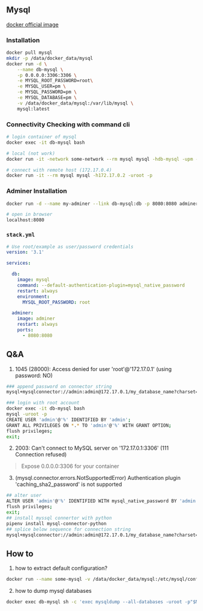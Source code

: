 ## Mysql 
[docker official image]()
### Installation
```bash
docker pull mysql
mkdir -p /data/docker_data/mysql
docker run -d \
    --name db-mysql \
    -p 0.0.0.0:3306:3306 \
    -e MYSQL_ROOT_PASSWORD=root\
    -e MYSQL_USER=pm \
    -e MYSQL_PASSWORD=pm \
    -e MYSQL_DATABASE=pm \
    -v /data/docker_data/mysql:/var/lib/mysql \
    mysql:latest 
```

### Connectivity Checking with command cli
```bash
# login container of mysql
docker exec -it db-mysql bash

# local (not work)
docker run -it -network some-network --rm mysql mysql -hdb-mysql -upm -p

# connect with remote host (172.17.0.4)
docker run -it --rm mysql mysql -h172.17.0.2 -uroot -p
```

### Adminer Installation
```bash
docker run -d --name my-adminer --link db-mysql:db -p 8080:8080 adminer

# open in browser 
localhost:8080
```

### `stack.yml`
```yml
# Use root/example as user/password credentials
version: '3.1'

services:

  db:
    image: mysql
    command: --default-authentication-plugin=mysql_native_password
    restart: always
    environment:
      MYSQL_ROOT_PASSWORD: root

  adminer:
    image: adminer
    restart: always
    ports:
      - 8080:8080
```

## Q&A
1. 1045 (28000): Access denied for user 'root'@'172.17.0.1' (using password: NO)
  ```bash
  ### append password on connector string
  mysql+mysqlconnector://admin:admin@172.17.0.1/my_database_name?charset=utf8

  ### login with root account
  docker exec -it db-mysql bash
  mysql -uroot -p
  CREATE USER 'admin'@'%' IDENTIFIED BY 'admin';
  GRANT ALL PRIVILEGES ON *.* TO 'admin'@'%' WITH GRANT OPTION;
  flush privileges;
  exit;
  ```

2. 2003: Can't connect to MySQL server on '172.17.0.1:3306' (111 Connection refused)
> Expose 0.0.0.0:3306 for your container


3. (mysql.connector.errors.NotSupportedError) Authentication plugin 'caching_sha2_password' is not supported
```bash
## alter user 
ALTER USER 'admin'@'%' IDENTIFIED WITH mysql_native_password BY 'admin';
flush privileges;
exit;
## install myssql connertor with python 
pipenv install mysql-connector-python
## splice below sequence for connection string
mysql+mysqlconnector://admin:admin@172.17.0.1/my_database_name?charset=utf8&auth_plugin=mysql_native_password
```

## How to
1. how to extract default configuration?
```bash
docker run --name some-mysql -v /data/docker_data/mysql:/etc/mysql/conf.d -e MYSQL_ROOT_PASSWORD=root -d mysql
```

2. how to dump mysql databases
```bash
docker exec db-mysql sh -c 'exec mysqldump --all-databases -uroot -p"$MYSQL_ROOT_PASSWORD"' > /some/path/on/your/host/all-databases.sql

```



